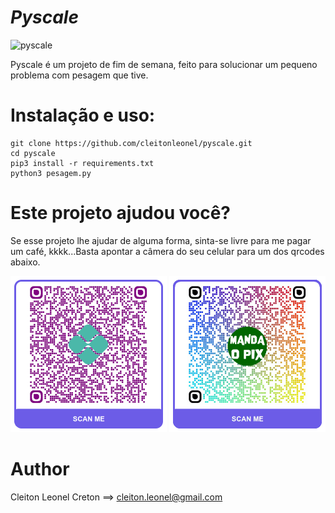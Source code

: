 # _Pyscale_

<img src="https://github.com/cleitonleonel/pyscale/blob/master/scale.ico?raw=true" alt="pyscale" width="200"/>

Pyscale é um projeto de fim de semana, feito para solucionar um pequeno problema com pesagem que tive.
# Instalação e uso:

```shell
git clone https://github.com/cleitonleonel/pyscale.git
cd pyscale
pip3 install -r requirements.txt
python3 pesagem.py
```

# Este projeto ajudou você?

Se esse projeto lhe ajudar de alguma forma, sinta-se livre para me pagar um café, kkkk...Basta apontar a câmera do seu celular para um dos qrcodes abaixo.

<img src="https://github.com/cleitonleonel/pypix/blob/master/qrcode.png?raw=true" alt="QRCode Doação" width="250"/>

<img src="https://github.com/cleitonleonel/pypix/blob/master/artistic.gif?raw=true" alt="QRCode Doação" width="250"/>

# Author

Cleiton Leonel Creton ==> cleiton.leonel@gmail.com